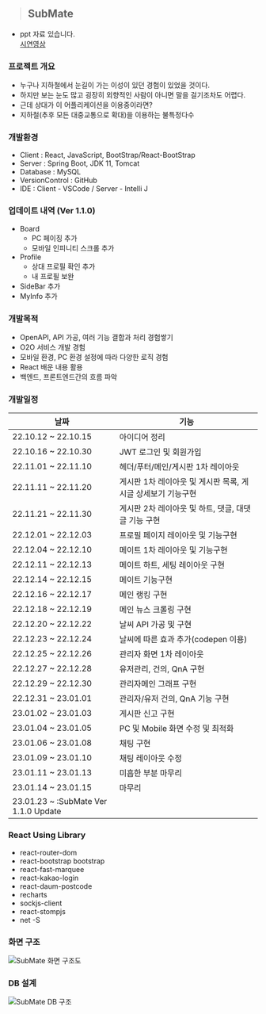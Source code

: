 > SubMate
> ---
 - ppt 자료 있습니다.  
 [ 시연영상 ](https://youtu.be/cliKMCOclL4)

### 프로젝트 개요

- 누구나 지하철에서 눈길이 가는 이성이 있던 경험이 있었을 것이다.  
- 하지만 보는 눈도 많고 굉장히 외향적인 사람이 아니면 말을 걸기조차도 어렵다.  
- 근데 상대가 이 어플리케이션을 이용중이라면?  
- 지하철(추후 모든 대중교통으로 확대)을 이용하는 불특정다수  

### 개발환경

 - Client : React, JavaScript, BootStrap/React-BootStrap  
 - Server : Spring Boot, JDK 11, Tomcat  
 - Database : MySQL  
 - VersionControl : GitHub  
 - IDE : Client - VSCode / Server - Intelli J  

### 업데이트 내역 (Ver 1.1.0)
- Board
    - PC 페이징 추가
    - 모바일 인피니티 스크롤 추가
- Profile
    - 상대 프로필 확인 추가
    - 내 프로필 보완
- SideBar 추가
- MyInfo 추가

### 개발목적

- OpenAPI, API 가공, 여러 기능 결합과 처리 경험쌓기  
- O2O 서비스 개발 경험
- 모바일 환경, PC 환경 설정에 따라 다양한 로직 경험
- React 배운 내용 활용
- 백엔드, 프론트엔드간의 흐름 파악

### 개발일정

|날짜|기능|
|---|---|
|22.10.12 ~ 22.10.15|아이디어 정리|
|22.10.16 ~ 22.10.30|JWT 로그인 및 회원가입|
|22.11.01 ~ 22.11.10|헤더/푸터/메인/게시판 1차 레이아웃|
|22.11.11 ~ 22.11.20|게시판 1차 레이아웃 및 게시판 목록, 게시글 상세보기 기능구현|
|22.11.21 ~ 22.11.30|게시판 2차 레이아웃 및 하트, 댓글, 대댓글 기능 구현|
|22.12.01 ~ 22.12.03|프로필 페이지 레이아웃 및 기능구현|
|22.12.04 ~ 22.12.10|메이트 1차 레이아웃 및 기능구현|
|22.12.11 ~ 22.12.13|메이트 하트, 세팅 레이아웃 구현|
|22.12.14 ~ 22.12.15|메이트 기능구현|
|22.12.16 ~ 22.12.17|메인 랭킹 구현|
|22.12.18 ~ 22.12.19|메인 뉴스 크롤링 구현|
|22.12.20 ~ 22.12.22|날씨 API 가공 및 구현|
|22.12.23 ~ 22.12.24|날씨에 따른 효과 추가(codepen 이용)|
|22.12.25 ~ 22.12.26|관리자 화면 1차 레이아웃|
|22.12.27 ~ 22.12.28|유저관리, 건의, QnA 구현|
|22.12.29 ~ 22.12.30|관리자메인 그래프 구현|
|22.12.31 ~ 23.01.01|관리자/유저 건의, QnA 기능 구현|
|23.01.02 ~ 23.01.03|게시판 신고 구현|
|23.01.04 ~ 23.01.05|PC 및 Mobile 화면 수정 및 최적화|
|23.01.06 ~ 23.01.08|채팅 구현|
|23.01.09 ~ 23.01.10|채팅 레이아웃 수정|
|23.01.11 ~ 23.01.13|미흡한 부분 마무리|
|23.01.14 ~ 23.01.15|마무리|
|23.01.23 ~ :SubMate Ver 1.1.0 Update|

### React Using Library
 - react-router-dom
 - react-bootstrap bootstrap
 - react-fast-marquee
 - react-kakao-login
 - react-daum-postcode
 - recharts
 - sockjs-client
 - react-stompjs
 - net -S

### 화면 구조
![SubMate 화면 구조도](https://user-images.githubusercontent.com/91529033/214325074-bf8862a6-e05c-4cc7-8539-4f980a70b4d8.png)

### DB 설계
![SubMate DB 구조](https://user-images.githubusercontent.com/91529033/214325787-817ac492-9107-4a3c-a03f-131d14fd5dca.png)
